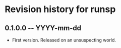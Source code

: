 # Revision history for runsp

## 0.1.0.0 -- YYYY-mm-dd

* First version. Released on an unsuspecting world.
